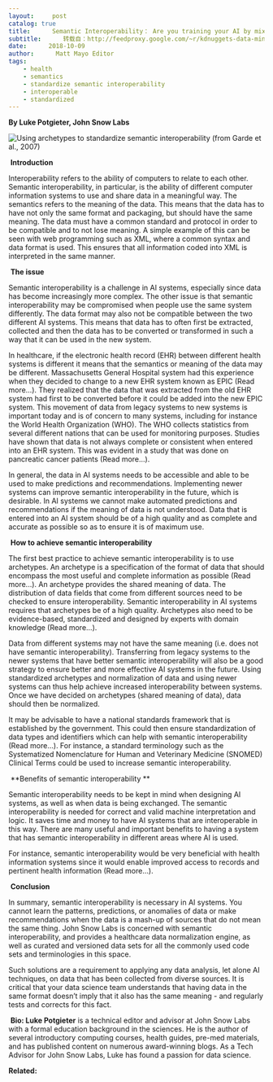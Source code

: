 ```yaml
---
layout:     post
catalog: true
title:      Semantic Interoperability： Are you training your AI by mixing data sources that look the same but aren’t?
subtitle:      转载自：http://feedproxy.google.com/~r/kdnuggets-data-mining-analytics/~3/Ky_3srU6wwo/semantic-interoperability-training-ai-mixing-different-data-sources.html
date:      2018-10-09
author:      Matt Mayo Editor
tags:
    - health
    - semantics
    - standardize semantic interoperability
    - interoperable
    - standardized
---
```


**By Luke Potgieter, John Snow Labs**

![**Using archetypes to standardize semantic interoperability (****from Garde et al., 2007****)**](http://feedproxy.google.com/wp-content/uploads/semantic-interoperability-header.png)


 **Introduction**

Interoperability refers to the ability of computers to relate to each other. Semantic interoperability, in particular, is the ability of different computer information systems to use and share data in a meaningful way. The semantics refers to the meaning of the data. This means that the data has to have not only the same format and packaging, but should have the same meaning. The data must have a common standard and protocol in order to be compatible and to not lose meaning. A simple example of this can be seen with web programming such as XML, where a common syntax and data format is used. This ensures that all information coded into XML is interpreted in the same manner.

 **The issue**

Semantic interoperability is a challenge in AI systems, especially since data has become increasingly more complex. The other issue is that semantic interoperability may be compromised when people use the same system differently. The data format may also not be compatible between the two different AI systems. This means that data has to often first be extracted, collected and then the data has to be converted or transformed in such a way that it can be used in the new system.

In healthcare, if the electronic health record (EHR) between different health systems is different it means that the semantics or meaning of the data may be different. Massachusetts General Hospital system had this experience when they decided to change to a new EHR system known as EPIC (Read more…). They realized that the data that was extracted from the old EHR system had first to be converted before it could be added into the new EPIC system. This movement of data from legacy systems to new systems is important today and is of concern to many systems, including for instance the World Health Organization (WHO). The WHO collects statistics from several different nations that can be used for monitoring purposes. Studies have shown that data is not always complete or consistent when entered into an EHR system. This was evident in a study that was done on pancreatic cancer patients (Read more...).

In general, the data in AI systems needs to be accessible and able to be used to make predictions and recommendations. Implementing newer systems can improve semantic interoperability in the future, which is desirable. In AI systems we cannot make automated predictions and recommendations if the meaning of data is not understood. Data that is entered into an AI system should be of a high quality and as complete and accurate as possible so as to ensure it is of maximum use.  

 **How to achieve semantic interoperability**

The first best practice to achieve semantic interoperability is to use archetypes. An archetype is a specification of the format of data that should encompass the most useful and complete information as possible (Read more...). An archetype provides the shared meaning of data. The distribution of data fields that come from different sources need to be checked to ensure interoperability. Semantic interoperability in AI systems requires that archetypes be of a high quality. Archetypes also need to be evidence-based, standardized and designed by experts with domain knowledge (Read more...).

Data from different systems may not have the same meaning (i.e. does not have semantic interoperability). Transferring from legacy systems to the newer systems that have better semantic interoperability will also be a good strategy to ensure better and more effective AI systems in the future. Using standardized archetypes and normalization of data and using newer systems can thus help achieve increased interoperability between systems. Once we have decided on archetypes (shared meaning of data), data should then be normalized. 

It may be advisable to have a national standards framework that is established by the government. This could then ensure standardization of data types and identifiers which can help with semantic interoperability (Read more…). For instance, a standard terminology such as the Systematized Nomenclature for Human and Veterinary Medicine (SNOMED) Clinical Terms could be used to increase semantic interoperability.

 **Benefits of semantic interoperability **

Semantic interoperability needs to be kept in mind when designing AI systems, as well as when data is being exchanged. The semantic interoperability is needed for correct and valid machine interpretation and logic. It saves time and money to have AI systems that are interoperable in this way. There are many useful and important benefits to having a system that has semantic interoperability in different areas where AI is used.

For instance, semantic interoperability would be very beneficial with health information systems since it would enable improved access to records and pertinent health information (Read more…).

 **Conclusion**

In summary, semantic interoperability is necessary in AI systems. You cannot learn the patterns, predictions, or anomalies of data or make recommendations when the data is a mash-up of sources that do not mean the same thing. John Snow Labs is concerned with semantic interoperability, and provides a healthcare data normalization engine, as well as curated and versioned data sets for all the commonly used code sets and terminologies in this space.

Such solutions are a requirement to applying any data analysis, let alone AI techniques, on data that has been collected from diverse sources. It is critical that your data science team understands that having data in the same format doesn’t imply that it also has the same meaning - and regularly tests and corrects for this fact.

 **Bio: Luke Potgieter** is a technical editor and advisor at John Snow Labs with a formal education background in the sciences. He is the author of several introductory computing courses, health guides, pre-med materials, and has published content on numerous award-winning blogs. As a Tech Advisor for John Snow Labs, Luke has found a passion for data science. 

**Related:**



 
